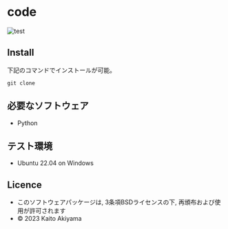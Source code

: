# code
![test](https://github.com/kit59/code/actions/workflows/test.yml/badge.svg)

## Install
下記のコマンドでインストールが可能。
```
git clone
```

## 必要なソフトウェア
* Python

## テスト環境
* Ubuntu 22.04 on Windows

## Licence
* このソフトウェアパッケージは, 3条項BSDライセンスの下, 再頒布および使用が許可されます
* © 2023 Kaito Akiyama
